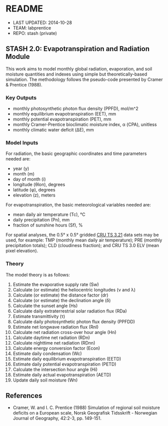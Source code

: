 # README #

* LAST UPDATED: 2014-10-28
* TEAM: labprentice
* REPO: stash (private)

## STASH 2.0: Evapotranspiration and Radiation Module
This work aims to model monthly global radiation, evaporation, and soil moisture quantities and indexes using simple but theoretically-based simulation. The methodology follows the pseudo-code presented by Cramer & Prentice (1988).

### Key Outputs
* monthly photosynthetic photon flux density (PPFD), mol/m^2
* monthly equilibrium evapotranspiration (EET), mm
* monthly potential evapotranspiration (PET), mm
* monthly Cramer-Prentice bioclimatic moisture index, α (CPA), unitless
* monthly climatic water deficit (ΔE), mm

### Model Inputs
For radiation, the basic geographic coordinates and time parameters needed are:

* year (y)
* month (m)
* day of month (i)
* longitude (θlon), degrees
* latitude (φ), degrees
* elevation (z), meters

For evapotranspiration, the basic meteorological variables needed are:

* mean daily air temperature (Tc), °C
* daily precipitation (Pn), mm
* fraction of sunshine hours (Sf), %

For spatial analyses, the 0.5° x 0.5° gridded [CRU TS 3.21](http://badc.nerc.ac.uk/view/badc.nerc.ac.uk__ATOM__ACTIVITY_0c08abfc-f2d5-11e2-a948-00163e251233) data sets may be used, for example: TMP (monthly mean daily air temperature); PRE (monthly precipitation totals); CLD (cloudiness fraction); and CRU TS 3.0 ELV (mean pixel elevation).

### Theory
The model theory is as follows:

1. Estimate the evaporative supply rate (Sw)
2. Calculate (or estimate) the heliocentric longitudes (ν and λ)
3. Calculate (or estimate) the distance factor (dr)
4. Calculate (or estimate) the declination angle (δ)
5. Calculate the sunset angle (Hs)
6. Calculate daily extraterrestrial solar radiation flux (RDa)
7. Estimate transmittivity (τ) 
8. Calculate daily photosynthetic photon flux density (PPFDD)
9. Estimate net longwave radiation flux (Rnl)
10. Calculate net radiation cross-over hour angle (Hn)
11. Calculate daytime net radiation (RDn)
12. Calculate nighttime net radiation (RDnn) 
13. Calculate energy conversion factor (Econ)
14. Estimate daily condensation (Wc)
15. Estimate daily equilibrium evapotranspiration (EETD)
16. Estimate daily potential evapotranspiration (PETD)
17. Calculate the intersection hour angle (Hi) 
18. Estimate daily actual evapotranspiration (AETD)
19. Update daily soil moisture (Wn) 

## References
* Cramer, W. and I. C. Prentice (1988) Simulation of regional soil moisture deficits on a European scale, Norsk Geografisk Tidsskrift - Norwegian Journal of Geography, 42:2-3, pp. 149-151.
